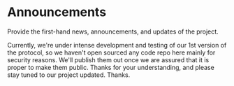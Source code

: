 # Announcements
Provide the first-hand news, announcements, and updates of the project. 

Currently, we're under intense development and testing of our 1st version of the protocol, so we haven't open sourced any code repo here mainly for security reasons. We'll publish them out once we are assured that it is proper to make them public. Thanks for your understanding, and please stay tuned to our project updated. Thanks.
